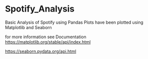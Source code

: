 # Spotify_Analysis

Basic Analysis of Spotify using Pandas
Plots have been plotted using Matplotlib and Seaborn

for more information see Documentation
https://matplotlib.org/stable/api/index.html

https://seaborn.pydata.org/api.html
